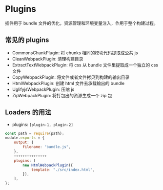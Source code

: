 # Plugins

插件用于 bundle 文件的优化，资源管理和环境变量注入，作用于整个构建过程。

## 常见的 plugins

-   CommonsChunkPlugin: 将 chunks 相同的模块代码提取成公共 js
-   CleanWebpackPlugin: 清理构建目录
-   ExtractTextWebpackPlugin: 将 css 从 bundle 文件里提取成一个独立的 css 文件
-   CopyWebpackPlugin: 将文件或者文件拷贝到构建的输出目录
-   HtmlWebpackPlugin: 创建 html 文件去承载输出的 bundle
-   UglifyjsWebpackPlugin: 压缩 js
-   ZipWebpackPlugin: 将打包出的资源生成一个 zip 包

## Loaders 的用法

-   plugins: `[plugin-1, plugin-2]`

```js
const path = require(path);
module.exports = {
    output: {
        filename: "bundle.js",
    },
    +++++++++++++++
    plugins: [
        new HtmlWebpackPlugin({
            template: "./src/index.html",
        }),
    ],
};
```
